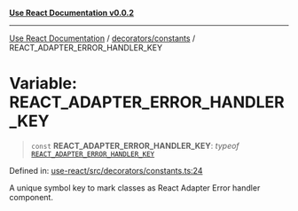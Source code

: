 [**Use React Documentation v0.0.2**](../../../README.md)

***

[Use React Documentation](../../../modules.md) / [decorators/constants](../README.md) / REACT\_ADAPTER\_ERROR\_HANDLER\_KEY

# Variable: REACT\_ADAPTER\_ERROR\_HANDLER\_KEY

> `const` **REACT\_ADAPTER\_ERROR\_HANDLER\_KEY**: *typeof* [`REACT_ADAPTER_ERROR_HANDLER_KEY`](REACT_ADAPTER_ERROR_HANDLER_KEY.md)

Defined in: [use-react/src/decorators/constants.ts:24](https://github.com/stonemjs/use-react/blob/d8ec502192c16b8752fc9e1bf85bd5600bcf9813/src/decorators/constants.ts#L24)

A unique symbol key to mark classes as React Adapter Error handler component.
